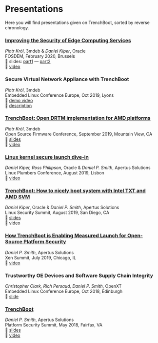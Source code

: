Presentations
=============

Here you will find presentations given on TrenchBoot, sorted by reverse chronology.

### [Improving the Security of Edge Computing Services](https://fosdem.org/2020/schedule/event/firmware_itsoecs/)
*Piotr Król*, 3mdeb & *Daniel Kiper*, Oracle<br/>
FOSDEM, February 2020, Brussels<br/>
:book: slides: [part1](https://fosdem.org/2020/schedule/event/firmware_itsoecs/attachments/slides/3816/export/events/attachments/firmware_itsoecs/slides/3816/improving_the_security_of_edge_computing_services_20200201_pk.pdf) &mdash; [part2](https://fosdem.org/2020/schedule/event/firmware_itsoecs/attachments/slides/3817/export/events/attachments/firmware_itsoecs/slides/3817/fosdem_trenchboot_20200201_dk.pdf)<br/>
:movie_camera: [video](https://video.fosdem.org/2020/K.4.601/firmware_itsoecs.mp4)

### Secure Virtual Network Appliance with TrenchBoot
*Piotr Król*, 3mdeb<br/>
Embedded Linux Conference Europe, Oct 2019, Lyons<br/>
:movie_camera: [demo video](https://www.youtube.com/watch?time_continue=112&v=KHddgelN7fI)<br/>
:book: [description](https://cloud.3mdeb.com/index.php/s/XfBfMBbrE7SZRKY#pdfviewer)

### [TrenchBoot: Open DRTM implementation for AMD platforms](https://osfc.io/talks/trenchboot-open-drtm-implementation-for-amd-platforms)
*Piotr Król*, 3mdeb<br/>
Open Source Firmware Conference, September 2019, Mountain View, CA<br/>
:book: [slides](https://osfc.io/uploads/talk/paper/16/TrenchBoot_-_Open_DRTM_implementation_for_AMD_platforms.pdf)<br/>
:movie_camera: [video](https://www.youtube.com/watch?v=9NcVjsSu59w)

### [Linux kernel secure launch dive-in](https://linuxplumbersconf.org/event/4/sessions/69/)
*Daniel Kiper, Ross Philipson*, Oracle & *Daniel P. Smith*, Apertus Solutions<br/>
Linux Plumbers Conference, August 2019, Lisbon<br/>
:movie_camera: [video](https://www.youtube.com/watch?v=u8XxDov-JNE&t=1h10m20s)

### [TrenchBoot: How to nicely boot system with Intel TXT and AMD SVM](https://sched.co/RHb0)
*Daniel Kiper*, Oracle & *Daniel P. Smith*, Apertus Solutions<br/>
Linux Security Summit, August 2019, San Diego, CA<br/>
:book: [slides](https://static.sched.com/hosted_files/lssna19/75/trenchboot_ot_lss_20190815.final.ds.dk.pdf)<br/>
:movie_camera: [video](https://youtube.com/watch?v=DbpCU9iSi4g)

### [How TrenchBoot is Enabling Measured Launch for Open-Source Platform Security](https://sched.co/PFWC)
*Daniel P. Smith*, Apertus Solutions<br/>
Xen Summit, July 2019, Chicago, IL<br/>
:movie_camera: [video](https://youtube.com/watch?v=f0LZFSq4Ack)

### Trustworthy OE Devices and Software Supply Chain Integrity
*Christopher Clark, Rich Persaud, Daniel P. Smith*, OpenXT<br/>
Embedded Linux Conference Europe, Oct 2018, Edinburgh<br/>
:book: [slide](https://elinux.org/images/4/46/ELCE2018-poster-Persaud-OpenXT.pdf)

### [TrenchBoot](https://www.platformsecuritysummit.com/2018/speaker/smith/)
*Daniel P. Smith*, Apertus Solutions<br/>
Platform Security Summit, May 2018, Fairfax, VA<br/>
:book: [slides](https://www.platformsecuritysummit.com/2018/speaker/smith/PSEC2018-TrenchBoot-Daniel-Smith.pdf)<br/>
:movie_camera: [video](https://www.youtube.com/watch?v=nKsD1QWVGtk)
